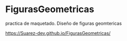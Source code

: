 # FigurasGeometricas

practica de maquetado.
Diseño de figuras geomtericas

https://Suarez-dev.github.io/FigurasGeometricas/
